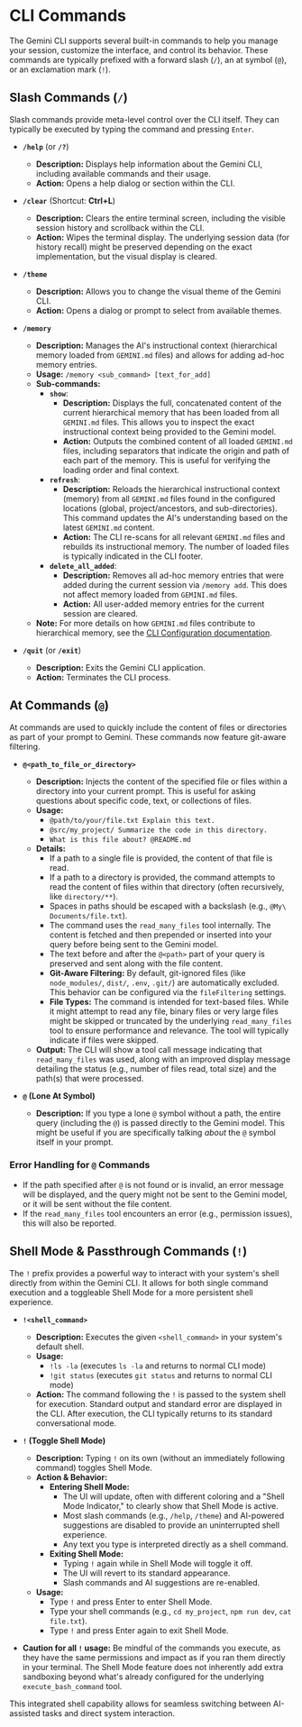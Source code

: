 # CLI Commands

The Gemini CLI supports several built-in commands to help you manage your session, customize the interface, and control its behavior. These commands are typically prefixed with a forward slash (`/`), an at symbol (`@`), or an exclamation mark (`!`).

## Slash Commands (`/`)

Slash commands provide meta-level control over the CLI itself. They can typically be executed by typing the command and pressing `Enter`.

- **`/help`** (or **`/?`**)

  - **Description:** Displays help information about the Gemini CLI, including available commands and their usage.
  - **Action:** Opens a help dialog or section within the CLI.

- **`/clear`** (Shortcut: **Ctrl+L**)

  - **Description:** Clears the entire terminal screen, including the visible session history and scrollback within the CLI.
  - **Action:** Wipes the terminal display. The underlying session data (for history recall) might be preserved depending on the exact implementation, but the visual display is cleared.

- **`/theme`**

  - **Description:** Allows you to change the visual theme of the Gemini CLI.
  - **Action:** Opens a dialog or prompt to select from available themes.

- **`/memory`**

  - **Description:** Manages the AI's instructional context (hierarchical memory loaded from `GEMINI.md` files) and allows for adding ad-hoc memory entries.
  - **Usage:** `/memory <sub_command> [text_for_add]`
  - **Sub-commands:**
    - **`show`**:
      - **Description:** Displays the full, concatenated content of the current hierarchical memory that has been loaded from all `GEMINI.md` files. This allows you to inspect the exact instructional context being provided to the Gemini model.
      - **Action:** Outputs the combined content of all loaded `GEMINI.md` files, including separators that indicate the origin and path of each part of the memory. This is useful for verifying the loading order and final context.
    - **`refresh`**:
      - **Description:** Reloads the hierarchical instructional context (memory) from all `GEMINI.md` files found in the configured locations (global, project/ancestors, and sub-directories). This command updates the AI's understanding based on the latest `GEMINI.md` content.
      - **Action:** The CLI re-scans for all relevant `GEMINI.md` files and rebuilds its instructional memory. The number of loaded files is typically indicated in the CLI footer.
    - **`delete_all_added`**:
      - **Description:** Removes all ad-hoc memory entries that were added during the current session via `/memory add`. This does not affect memory loaded from `GEMINI.md` files.
      - **Action:** All user-added memory entries for the current session are cleared.
  - **Note:** For more details on how `GEMINI.md` files contribute to hierarchical memory, see the [CLI Configuration documentation](./configuration.md#4-geminimd-files-hierarchical-instructional-context).

- **`/quit`** (or **`/exit`**)
  - **Description:** Exits the Gemini CLI application.
  - **Action:** Terminates the CLI process.

## At Commands (`@`)

At commands are used to quickly include the content of files or directories as part of your prompt to Gemini. These commands now feature git-aware filtering.

- **`@<path_to_file_or_directory>`**

  - **Description:** Injects the content of the specified file or files within a directory into your current prompt. This is useful for asking questions about specific code, text, or collections of files.
  - **Usage:**
    - `@path/to/your/file.txt Explain this text.`
    - `@src/my_project/ Summarize the code in this directory.`
    - `What is this file about? @README.md`
  - **Details:**
    - If a path to a single file is provided, the content of that file is read.
    - If a path to a directory is provided, the command attempts to read the content of files within that directory (often recursively, like `directory/**`).
    - Spaces in paths should be escaped with a backslash (e.g., `@My\ Documents/file.txt`).
    - The command uses the `read_many_files` tool internally. The content is fetched and then prepended or inserted into your query before being sent to the Gemini model.
    - The text before and after the `@<path>` part of your query is preserved and sent along with the file content.
    - **Git-Aware Filtering:** By default, git-ignored files (like `node_modules/`, `dist/`, `.env`, `.git/`) are automatically excluded. This behavior can be configured via the `fileFiltering` settings.
    - **File Types:** The command is intended for text-based files. While it might attempt to read any file, binary files or very large files might be skipped or truncated by the underlying `read_many_files` tool to ensure performance and relevance. The tool will typically indicate if files were skipped.
  - **Output:** The CLI will show a tool call message indicating that `read_many_files` was used, along with an improved display message detailing the status (e.g., number of files read, total size) and the path(s) that were processed.

- **`@` (Lone At Symbol)**
  - **Description:** If you type a lone `@` symbol without a path, the entire query (including the `@`) is passed directly to the Gemini model. This might be useful if you are specifically talking _about_ the `@` symbol itself in your prompt.

### Error Handling for `@` Commands

- If the path specified after `@` is not found or is invalid, an error message will be displayed, and the query might not be sent to the Gemini model, or it will be sent without the file content.
- If the `read_many_files` tool encounters an error (e.g., permission issues), this will also be reported.

## Shell Mode & Passthrough Commands (`!`)

The `!` prefix provides a powerful way to interact with your system's shell directly from within the Gemini CLI. It allows for both single command execution and a toggleable Shell Mode for a more persistent shell experience.

- **`!<shell_command>`**

  - **Description:** Executes the given `<shell_command>` in your system's default shell.
  - **Usage:**
    - `!ls -la` (executes `ls -la` and returns to normal CLI mode)
    - `!git status` (executes `git status` and returns to normal CLI mode)
  - **Action:** The command following the `!` is passed to the system shell for execution. Standard output and standard error are displayed in the CLI. After execution, the CLI typically returns to its standard conversational mode.

- **`!` (Toggle Shell Mode)**

  - **Description:** Typing `!` on its own (without an immediately following command) toggles Shell Mode.
  - **Action & Behavior:**
    - **Entering Shell Mode:**
      - The UI will update, often with different coloring and a "Shell Mode Indicator," to clearly show that Shell Mode is active.
      - Most slash commands (e.g., `/help`, `/theme`) and AI-powered suggestions are disabled to provide an uninterrupted shell experience.
      - Any text you type is interpreted directly as a shell command.
    - **Exiting Shell Mode:**
      - Typing `!` again while in Shell Mode will toggle it off.
      - The UI will revert to its standard appearance.
      - Slash commands and AI suggestions are re-enabled.
  - **Usage:**
    - Type `!` and press Enter to enter Shell Mode.
    - Type your shell commands (e.g., `cd my_project`, `npm run dev`, `cat file.txt`).
    - Type `!` and press Enter again to exit Shell Mode.

- **Caution for all `!` usage:** Be mindful of the commands you execute, as they have the same permissions and impact as if you ran them directly in your terminal. The Shell Mode feature does not inherently add extra sandboxing beyond what's already configured for the underlying `execute_bash_command` tool.

This integrated shell capability allows for seamless switching between AI-assisted tasks and direct system interaction.
